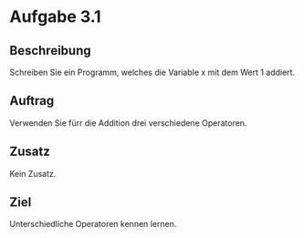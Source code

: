 # Aufgabe 3.1

## Beschreibung
Schreiben Sie ein Programm, welches die Variable x mit dem Wert 1 addiert.

## Auftrag
Verwenden Sie fürr die Addition drei verschiedene Operatoren.

## Zusatz
Kein Zusatz.

## Ziel
Unterschiedliche Operatoren kennen lernen.
